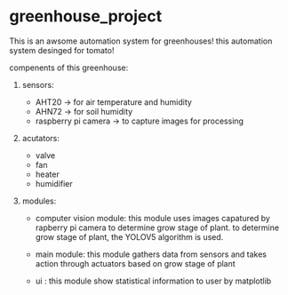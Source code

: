# greenhouse_project
This is an awsome automation system for greenhouses!
this automation system desinged for tomato!

compenents of this greenhouse:

1) sensors: 
   * AHT20 -> for air temperature and humidity
   * AHN72 -> for soil humidity
   * raspberry pi camera -> to capture images for processing

2) acutators:
   * valve
   * fan
   * heater
   * humidifier

3) modules:
   * computer vision module: this module uses images capatured by rapberry pi camera to determine
    grow stage of plant. to determine grow stage of plant, the YOLOV5 algorithm is used.
  
   * main module: this module gathers data from sensors and takes action through actuators based on grow stage of plant
  
   * ui : this module show statistical information to user by matplotlib
